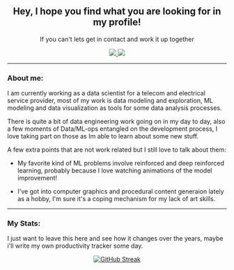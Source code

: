 <div id="header" align="center">

## Hey, I hope you find what you are looking for in my profile!
If you can't lets get in contact and work it up together

<div id="badges">
<a href="http://www.linkedin.com/in/solrak">
<img src="https://img.shields.io/badge/LinkedIn-blue?logo=linkedin&logoColor=white&style=for-the-badge"/>
</a>
<a href="mailto:luiscarlos.quesada@ucr.ac.cr">
<img src="https://img.shields.io/badge/Gmail-D14836?style=for-the-badge&logo=gmail&logoColor=white"/>
</a>
</div>
</div>

---

### About me:
I am currently working as a data scientist for a telecom and electrical service provider, most of my work is data modeling and exploration, ML modeling and data visualization as tools for some data analysis processes. 

There is quite a bit of data engineering work going on in my day to day, also a few moments of Data/ML-ops entangled on the development process, I love taking part on those as Im able to learn about some new stuff.

A few extra points that are not work related but I still love to talk about them:
  
* My favorite kind of ML problems involve reinforced and deep reinforced learning, probably because I love watching animations of the model improvement!
 
* I've got into computer graphics and procedural content generaion lately as a hobby, I'm sure it's a coping mechanism for my lack of art skills.


---

### My Stats:
I just want to leave this here and see how it changes over the years, maybe i'll write my own productivity tracker some day.

<div align="center">

[![GitHub Streak](https://github-readme-streak-stats.herokuapp.com?user=Solrak97)](https://git.io/streak-stats)

</div>
